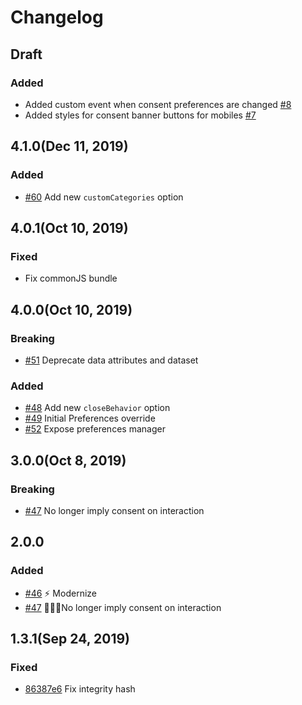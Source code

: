 # Changelog

## Draft

### Added

- Added custom event when consent preferences are changed [#8](https://github.com/bigcommerce/consent-manager/pull/8)
- Added styles for consent banner buttons for mobiles [#7](https://github.com/bigcommerce/consent-manager/pull/7)

## 4.1.0(Dec 11, 2019)

### Added

- [#60](https://github.com/segmentio/consent-manager/pull/60) Add new `customCategories` option

## 4.0.1(Oct 10, 2019)

### Fixed

- Fix commonJS bundle

## 4.0.0(Oct 10, 2019)

### Breaking

- [#51](https://github.com/segmentio/consent-manager/pull/51) Deprecate data attributes and dataset

### Added

- [#48](https://github.com/segmentio/consent-manager/pull/48) Add new `closeBehavior` option
- [#49](https://github.com/segmentio/consent-manager/pull/49) Initial Preferences override
- [#52](https://github.com/segmentio/consent-manager/pull/52) Expose preferences manager

## 3.0.0(Oct 8, 2019)

### Breaking

- [#47](https://github.com/segmentio/consent-manager/pull/47) No longer imply consent on interaction

## 2.0.0

### Added

- [#46](https://github.com/segmentio/consent-manager/pull/46) ⚡️ Modernize
- [#47](https://github.com/segmentio/consent-manager/pull/47) 🙅🏻‍♀️No longer imply consent on interaction

## 1.3.1(Sep 24, 2019)

### Fixed

- [86387e6](https://github.com/segmentio/consent-manager/commit/86387e63f259fff9f34ee511b2fa6218341dfa17) Fix integrity hash
